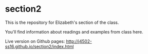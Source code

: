 # section2
This is the repository for Elizabeth's section of the class.

You'll find information about readings and examples from class here.

Live version on Github pages: http://j4502-ss16.github.io/section2/index.html
